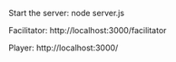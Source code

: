 Start the server: 
  node server.js
  
Facilitator: 
  http://localhost:3000/facilitator

Player:
  http://localhost:3000/
